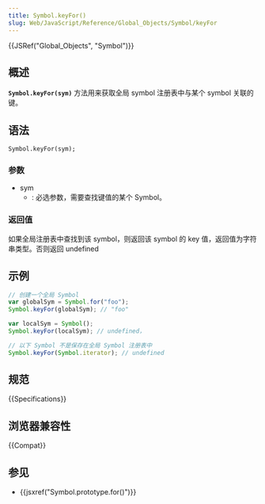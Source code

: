 ```yaml
---
title: Symbol.keyFor()
slug: Web/JavaScript/Reference/Global_Objects/Symbol/keyFor
---
```


{{JSRef("Global_Objects", "Symbol")}}

## 概述

**`Symbol.keyFor(sym)`** 方法用来获取全局 symbol 注册表中与某个 symbol 关联的键。

## 语法

```plain
Symbol.keyFor(sym);
```

### 参数

- sym
  - : 必选参数，需要查找键值的某个 Symbol。

### 返回值

如果全局注册表中查找到该 symbol，则返回该 symbol 的 key 值，返回值为字符串类型。否则返回 undefined

## 示例

```js
// 创建一个全局 Symbol
var globalSym = Symbol.for("foo");
Symbol.keyFor(globalSym); // "foo"

var localSym = Symbol();
Symbol.keyFor(localSym); // undefined，

// 以下 Symbol 不是保存在全局 Symbol 注册表中
Symbol.keyFor(Symbol.iterator); // undefined
```

## 规范

{{Specifications}}

## 浏览器兼容性

{{Compat}}

## 参见

- {{jsxref("Symbol.prototype.for()")}}
